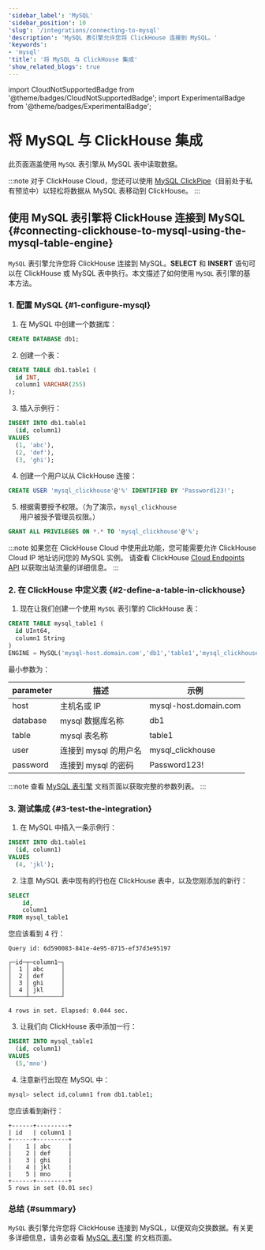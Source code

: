 ```yaml
---
'sidebar_label': 'MySQL'
'sidebar_position': 10
'slug': '/integrations/connecting-to-mysql'
'description': 'MySQL 表引擎允许您将 ClickHouse 连接到 MySQL。'
'keywords':
- 'mysql'
'title': '将 MySQL 与 ClickHouse 集成'
'show_related_blogs': true
---
```


import CloudNotSupportedBadge from '@theme/badges/CloudNotSupportedBadge';
import ExperimentalBadge from '@theme/badges/ExperimentalBadge';


# 将 MySQL 与 ClickHouse 集成

此页面涵盖使用 `MySQL` 表引擎从 MySQL 表中读取数据。

:::note
对于 ClickHouse Cloud，您还可以使用 [MySQL ClickPipe](/integrations/clickpipes/mysql)（目前处于私有预览中）以轻松将数据从 MySQL 表移动到 ClickHouse。
:::

## 使用 MySQL 表引擎将 ClickHouse 连接到 MySQL {#connecting-clickhouse-to-mysql-using-the-mysql-table-engine}

`MySQL` 表引擎允许您将 ClickHouse 连接到 MySQL。**SELECT** 和 **INSERT** 语句可以在 ClickHouse 或 MySQL 表中执行。本文描述了如何使用 `MySQL` 表引擎的基本方法。

### 1. 配置 MySQL {#1-configure-mysql}

1. 在 MySQL 中创建一个数据库：
```sql
CREATE DATABASE db1;
```

2. 创建一个表：
```sql
CREATE TABLE db1.table1 (
  id INT,
  column1 VARCHAR(255)
);
```

3. 插入示例行：
```sql
INSERT INTO db1.table1
  (id, column1)
VALUES
  (1, 'abc'),
  (2, 'def'),
  (3, 'ghi');
```

4. 创建一个用户以从 ClickHouse 连接：
```sql
CREATE USER 'mysql_clickhouse'@'%' IDENTIFIED BY 'Password123!';
```

5. 根据需要授予权限。（为了演示，`mysql_clickhouse` 用户被授予管理员权限。）
```sql
GRANT ALL PRIVILEGES ON *.* TO 'mysql_clickhouse'@'%';
```

:::note
如果您在 ClickHouse Cloud 中使用此功能，您可能需要允许 ClickHouse Cloud IP 地址访问您的 MySQL 实例。
请查看 ClickHouse [Cloud Endpoints API](//cloud/get-started/query-endpoints.md) 以获取出站流量的详细信息。
:::

### 2. 在 ClickHouse 中定义表 {#2-define-a-table-in-clickhouse}

1. 现在让我们创建一个使用 `MySQL` 表引擎的 ClickHouse 表：
```sql
CREATE TABLE mysql_table1 (
  id UInt64,
  column1 String
)
ENGINE = MySQL('mysql-host.domain.com','db1','table1','mysql_clickhouse','Password123!')
```

  最小参数为：

  |parameter|描述                       |示例                    |
  |---------|----------------------------|-----------------------|
  |host     |主机名或 IP                 |mysql-host.domain.com  |
  |database |mysql 数据库名称            |db1                    |
  |table    |mysql 表名称                |table1                 |
  |user     |连接到 mysql 的用户名      |mysql_clickhouse       |
  |password |连接到 mysql 的密码        |Password123!           |

  :::note
  查看 [MySQL 表引擎](/engines/table-engines/integrations/mysql.md) 文档页面以获取完整的参数列表。
  :::

### 3. 测试集成 {#3-test-the-integration}

1. 在 MySQL 中插入一条示例行：
```sql
INSERT INTO db1.table1
  (id, column1)
VALUES
  (4, 'jkl');
```

2. 注意 MySQL 表中现有的行也在 ClickHouse 表中，以及您刚添加的新行：
```sql
SELECT
    id,
    column1
FROM mysql_table1
```

  您应该看到 4 行：
```response
Query id: 6d590083-841e-4e95-8715-ef37d3e95197

┌─id─┬─column1─┐
│  1 │ abc     │
│  2 │ def     │
│  3 │ ghi     │
│  4 │ jkl     │
└────┴─────────┘

4 rows in set. Elapsed: 0.044 sec.
```

3. 让我们向 ClickHouse 表中添加一行：
```sql
INSERT INTO mysql_table1
  (id, column1)
VALUES
  (5,'mno')
```

4. 注意新行出现在 MySQL 中：
```bash
mysql> select id,column1 from db1.table1;
```

  您应该看到新行：
```response
+------+---------+
| id   | column1 |
+------+---------+
|    1 | abc     |
|    2 | def     |
|    3 | ghi     |
|    4 | jkl     |
|    5 | mno     |
+------+---------+
5 rows in set (0.01 sec)
```

### 总结 {#summary}

`MySQL` 表引擎允许您将 ClickHouse 连接到 MySQL，以便双向交换数据。有关更多详细信息，请务必查看 [MySQL 表引擎](/sql-reference/table-functions/mysql.md) 的文档页面。
